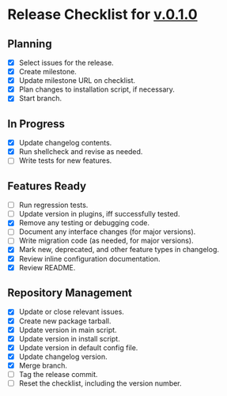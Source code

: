 # Release Checklist for [v.0.1.0](https://github.com/relsqui/doily/milestone/1)

## Planning

* [x] Select issues for the release.
* [x] Create milestone.
* [x] Update milestone URL on checklist.
* [x] Plan changes to installation script, if necessary.
* [x] Start branch.

## In Progress

* [x] Update changelog contents.
* [x] Run shellcheck and revise as needed.
* [ ] Write tests for new features.

## Features Ready

* [ ] Run regression tests.
* [ ] Update version in plugins, iff successfully tested.
* [x] Remove any testing or debugging code.
* [ ] Document any interface changes (for major versions).
* [ ] Write migration code (as needed, for major versions).
* [x] Mark new, deprecated, and other feature types in changelog.
* [x] Review inline configuration documentation.
* [x] Review README.

## Repository Management

* [x] Update or close relevant issues.
* [x] Create new package tarball.
* [x] Update version in main script.
* [x] Update version in install script.
* [x] Update version in default config file.
* [x] Update changelog version.
* [x] Merge branch.
* [ ] Tag the release commit.
* [ ] Reset the checklist, including the version number.
